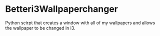 # Betteri3Wallpaperchanger
Python scirpt that creates a window with all of my wallpapers and allows the wallpaper to be changed in i3. 
